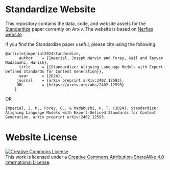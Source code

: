# Standardize Website 
This repository contains the data, code, and website assets for the [Standardize](https://arxiv.org/abs/2402.12593) paper currently on Arxiv. The website is based on [Nerfies website](https://github.com/nerfies/nerfies.github.io).

If you find the Standardize paper useful, please cite using the following:
```
@article{imperial2024standardize,
      author    = {Imperial, Joseph Marvin and Forey, Gail and Tayyar Madabushi, Harish},
      title     = {{Standardize: Aligning Language Models with Expert-Defined Standards for Content Generation}},
      year      = {2024},
     journal    = {arXiv preprint arXiv:2402.12593},
     URL        = {https://arxiv.org/abs/2402.12593}
    }
```

OR

```
Imperial, J. M., Forey, G., & Madabushi, H. T. (2024). Standardize: Aligning Language Models with Expert-Defined Standards for Content Generation. arXiv preprint arXiv:2402.12593.
```

# Website License
<a rel="license" href="http://creativecommons.org/licenses/by-sa/4.0/"><img alt="Creative Commons License" style="border-width:0" src="https://i.creativecommons.org/l/by-sa/4.0/88x31.png" /></a><br />This work is licensed under a <a rel="license" href="http://creativecommons.org/licenses/by-sa/4.0/">Creative Commons Attribution-ShareAlike 4.0 International License</a>.
